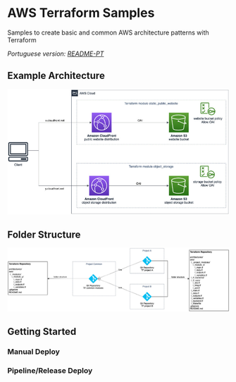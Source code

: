 # AWS Terraform Samples

Samples to create basic and common AWS architecture patterns with Terraform

_Portuguese version: [README-PT](./README-PT.md)_

## Example Architecture

![architecture](images/sample-architecture.jpg)

## Folder Structure

![project](images/projects.jpg)

## Getting Started

### Manual Deploy

### Pipeline/Release Deploy
